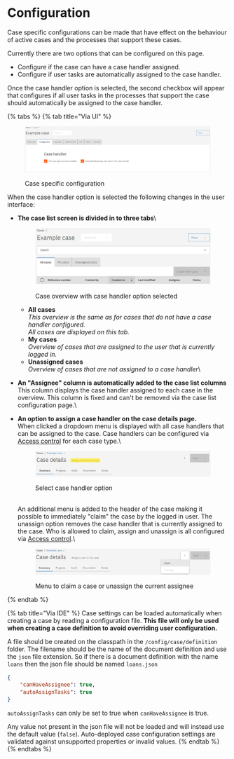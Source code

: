 # Configuration

Case specific configurations can be made that have effect on the behaviour of active cases and the processes that support these cases.

Currently there are two options that can be configured on this page.

* Configure if the case can have a case handler assigned.
* Configure if user tasks are automatically assigned to the case handler.

Once the case handler option is selected, the second checkbox will appear that configures if all user tasks in the processes that support the case should automatically be assigned to the case handler.

{% tabs %}
{% tab title="Via UI" %}
<figure><img src="../../.gitbook/assets/image (31).png" alt=""><figcaption><p>Case specific configuration</p></figcaption></figure>

When the case handler option is selected the following changes in the user interface:

*   **The case list screen is divided in to three tabs**\


    <figure><img src="../../.gitbook/assets/image (35).png" alt=""><figcaption><p>Case overview with case handler option selected<br></p></figcaption></figure>

    * **All cases**\
      _This overview is the same as for cases that do not have a case handler configured._\
      _All cases are displayed on this tab._
    * **My cases**\
      _Overview of cases that are assigned to the user that is currently logged in._
    * **Unassigned cases**\
      _Overview of cases that are not assigned to a case handler_\

* **An "Assignee" column is automatically added to the case list columns**\
  This column displays the case handler assigned to each case in the overview. This column is fixed and can't be removed via the case list configuration page.\

*   **An option to assign a case handler on the case details page.**\
    When clicked a dropdown menu is displayed with all case handlers that can be assigned to the case. Case handlers can be configured via [Access control](../access-control/) for each case type.\


    <figure><img src="../../.gitbook/assets/image (36).png" alt=""><figcaption><p>Select case handler option</p></figcaption></figure>

    \
    An additional menu is added to the header of the case making it possible to immediately "claim" the case by the logged in user. The unassign option removes the case handler that is currently assigned to the case. Who is allowed to claim, assign and unassign is all configured via [Access control](../access-control/).\


    <figure><img src="../../.gitbook/assets/image (37).png" alt=""><figcaption><p>Menu to claim a case or unassign the current assignee</p></figcaption></figure>
{% endtab %}

{% tab title="Via IDE" %}
Case settings can be loaded automatically when creating a case by reading a configuration file. **This file will only be used when creating a case definition to avoid overriding user configuration.**

A file should be created on the classpath in the `/config/case/definition` folder. The filename should be the name of the document definition and use the `json` file extension. So if there is a document definition with the name `loans` then the json file should be named `loans.json`

```json
{
    "canHaveAssignee": true,
    "autoAssignTasks": true
}
```

`autoAssignTasks` can only be set to true when `canHaveAssignee` is true.

Any value not present in the json file will not be loaded and will instead use the default value (`false`). Auto-deployed case configuration settings are validated against unsupported properties or invalid values.
{% endtab %}
{% endtabs %}
